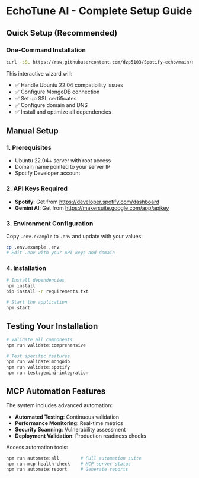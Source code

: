 # EchoTune AI - Complete Setup Guide

## Quick Setup (Recommended)

### One-Command Installation
```bash
curl -sSL https://raw.githubusercontent.com/dzp5103/Spotify-echo/main/deploy-ubuntu22-wizard.sh | sudo bash
```

This interactive wizard will:
- ✅ Handle Ubuntu 22.04 compatibility issues
- ✅ Configure MongoDB connection
- ✅ Set up SSL certificates
- ✅ Configure domain and DNS
- ✅ Install and optimize all dependencies

## Manual Setup

### 1. Prerequisites
- Ubuntu 22.04+ server with root access
- Domain name pointed to your server IP
- Spotify Developer account

### 2. API Keys Required
- **Spotify**: Get from https://developer.spotify.com/dashboard
- **Gemini AI**: Get from https://makersuite.google.com/app/apikey

### 3. Environment Configuration
Copy `.env.example` to `.env` and update with your values:
```bash
cp .env.example .env
# Edit .env with your API keys and domain
```

### 4. Installation
```bash
# Install dependencies
npm install
pip install -r requirements.txt

# Start the application
npm start
```

## Testing Your Installation

```bash
# Validate all components
npm run validate:comprehensive

# Test specific features
npm run validate:mongodb
npm run validate:spotify
npm run test:gemini-integration
```

## MCP Automation Features

The system includes advanced automation:
- **Automated Testing**: Continuous validation
- **Performance Monitoring**: Real-time metrics
- **Security Scanning**: Vulnerability assessment
- **Deployment Validation**: Production readiness checks

Access automation tools:
```bash
npm run automate:all        # Full automation suite
npm run mcp-health-check    # MCP server status
npm run automate:report     # Generate reports
```
